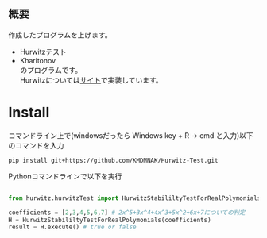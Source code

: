 ## 概要
作成したプログラムを上げます。  
- Hurwitzテスト
- Kharitonov  
のプログラムです。  
Hurwitzについては[サイト](https://hurwitz-test.site)で実装しています。

# Install

コマンドライン上で(windowsだったら Windows key + R -> cmd と入力)以下のコマンドを入力
```
pip install git+https://github.com/KMDMNAK/Hurwitz-Test.git
```

Pythonコマンドラインで以下を実行


``` python:main.py

from hurwitz.hurwitzTest import HurwitzStabililtyTestForRealPolymonials

coefficients = [2,3,4,5,6,7] # 2x^5+3x^4+4x^3+5x^2+6x+7についての判定
H = HurwitzStabililtyTestForRealPolymonials(coefficients)
result = H.execute() # true or false

```
